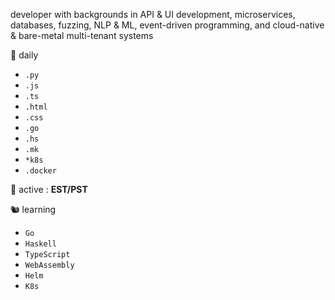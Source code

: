 developer with backgrounds in API & UI development, microservices, databases, fuzzing, NLP & ML, event-driven programming, and cloud-native & bare-metal multi-tenant systems

🔭 daily

- `.py`
- `.js`
- `.ts`
- `.html`
- `.css`
- `.go`
- `.hs`
- `.mk`
- `*k8s`
- `.docker`


🚡 active       : **EST/PST**

🐿 learning

- `Go`
- `Haskell`
- `TypeScript`
- `WebAssembly`
- `Helm`
- `K8s`
